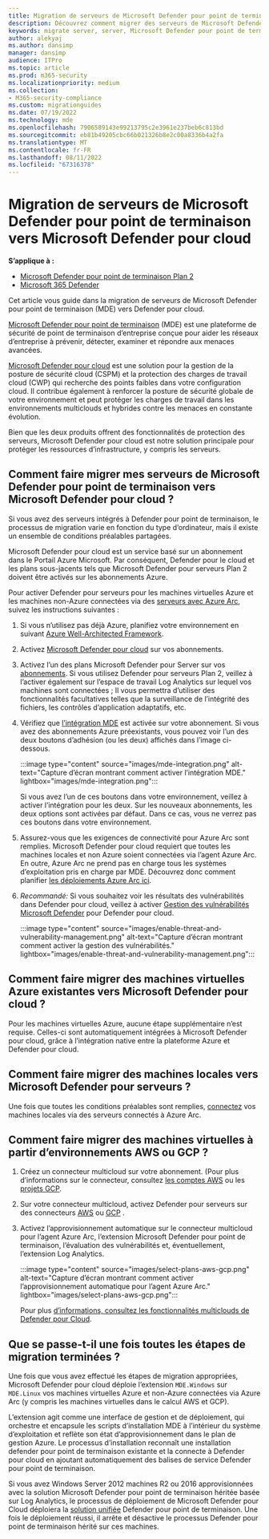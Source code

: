 ```yaml
---
title: Migration de serveurs de Microsoft Defender pour point de terminaison vers Microsoft Defender pour cloud
description: Découvrez comment migrer des serveurs de Microsoft Defender pour point de terminaison vers Microsoft Defender pour cloud.
keywords: migrate server, server, Microsoft Defender pour point de terminaison server, Microsoft Defender for Cloud, MDE, azure, azure cloud, CSPM, CWP, protection contre la charge de travail cloud, protection contre les menaces, protection avancée contre les menaces, Microsoft Azure, connecteur multicloud
author: alekyaj
ms.author: dansimp
manager: dansimp
audience: ITPro
ms.topic: article
ms.prod: m365-security
ms.localizationpriority: medium
ms.collection:
- M365-security-compliance
ms.custom: migrationguides
ms.date: 07/19/2022
ms.technology: mde
ms.openlocfilehash: 7906589143e99213795c2e3961e237beb6c813bd
ms.sourcegitcommit: eb81b49205cbc66b021326b8e2c00a8336b4a2fa
ms.translationtype: MT
ms.contentlocale: fr-FR
ms.lasthandoff: 08/11/2022
ms.locfileid: "67316378"
---
```

# <a name="migrating-servers-from-microsoft-defender-for-endpoint-to-microsoft-defender-for-cloud"></a>Migration de serveurs de Microsoft Defender pour point de terminaison vers Microsoft Defender pour cloud

**S’applique à :**

- [Microsoft Defender pour point de terminaison Plan 2](https://go.microsoft.com/fwlink/p/?linkid=2154037)
- [Microsoft 365 Defender](https://go.microsoft.com/fwlink/?linkid=2118804)

Cet article vous guide dans la migration de serveurs de Microsoft Defender pour point de terminaison (MDE) vers Defender pour cloud.

[Microsoft Defender pour point de terminaison](https://www.microsoft.com/security/business/endpoint-security/microsoft-defender-endpoint) (MDE) est une plateforme de sécurité de point de terminaison d’entreprise conçue pour aider les réseaux d’entreprise à prévenir, détecter, examiner et répondre aux menaces avancées.

[Microsoft Defender pour cloud](https://azure.microsoft.com/services/defender-for-cloud/) est une solution pour la gestion de la posture de sécurité cloud (CSPM) et la protection des charges de travail cloud (CWP) qui recherche des points faibles dans votre configuration cloud. Il contribue également à renforcer la posture de sécurité globale de votre environnement et peut protéger les charges de travail dans les environnements multiclouds et hybrides contre les menaces en constante évolution.

Bien que les deux produits offrent des fonctionnalités de protection des serveurs, Microsoft Defender pour cloud est notre solution principale pour protéger les ressources d’infrastructure, y compris les serveurs. 

## <a name="how-do-i-migrate-my-servers-from-microsoft-defender-for-endpoint-to-microsoft-defender-for-cloud"></a>Comment faire migrer mes serveurs de Microsoft Defender pour point de terminaison vers Microsoft Defender pour cloud ?

Si vous avez des serveurs intégrés à Defender pour point de terminaison, le processus de migration varie en fonction du type d’ordinateur, mais il existe un ensemble de conditions préalables partagées. 

Microsoft Defender pour cloud est un service basé sur un abonnement dans le Portail Azure Microsoft. Par conséquent, Defender pour le cloud et les plans sous-jacents tels que Microsoft Defender pour serveurs Plan 2 doivent être activés sur les abonnements Azure.

Pour activer Defender pour serveurs pour les machines virtuelles Azure et les machines non-Azure connectées via des [serveurs avec Azure Arc](/azure/azure-arc/servers/overview), suivez les instructions suivantes :

1. Si vous n’utilisez pas déjà Azure, planifiez votre environnement en suivant [Azure Well-Architected Framework](/azure/architecture/framework/).

2. Activez [Microsoft Defender pour cloud](/azure/defender-for-cloud/get-started) sur vos abonnements.

3. Activez l’un des plans Microsoft Defender pour Server sur vos [abonnements](/azure/defender-for-cloud/enable-enhanced-security). Si vous utilisez Defender pour serveurs Plan 2, veillez à l’activer également sur l’espace de travail Log Analytics sur lequel vos machines sont connectées ; Il vous permettra d’utiliser des fonctionnalités facultatives telles que la surveillance de l’intégrité des fichiers, les contrôles d’application adaptatifs, etc.

4. Vérifiez que [l’intégration MDE](/azure/defender-for-cloud/integration-defender-for-endpoint?tabs=windows) est activée sur votre abonnement. Si vous avez des abonnements Azure préexistants, vous pouvez voir l’un des deux boutons d’adhésion (ou les deux) affichés dans l’image ci-dessous.

     :::image type="content" source="images/mde-integration.png" alt-text="Capture d’écran montrant comment activer l’intégration MDE." lightbox="images/mde-integration.png":::

   Si vous avez l’un de ces boutons dans votre environnement, veillez à activer l’intégration pour les deux. Sur les nouveaux abonnements, les deux options sont activées par défaut. Dans ce cas, vous ne verrez pas ces boutons dans votre environnement.

5. Assurez-vous que les exigences de connectivité pour Azure Arc sont remplies. Microsoft Defender pour cloud requiert que toutes les machines locales et non Azure soient connectées via l’agent Azure Arc. En outre, Azure Arc ne prend pas en charge tous les systèmes d’exploitation pris en charge par MDE. Découvrez donc comment planifier [les déploiements Azure Arc ici](/azure/azure-arc/servers/plan-at-scale-deployment).

6. *Recommandé:* Si vous souhaitez voir les résultats des vulnérabilités dans Defender pour cloud, veillez à activer [Gestion des vulnérabilités Microsoft Defender](/azure/defender-for-cloud/enable-data-collection?tabs=autoprovision-va) pour Defender pour cloud.

   :::image type="content" source="images/enable-threat-and-vulnerability-management.png" alt-text="Capture d’écran montrant comment activer la gestion des vulnérabilités." lightbox="images/enable-threat-and-vulnerability-management.png"::: 

## <a name="how-do-i-migrate-existing-azure-vms-to-microsoft-defender-for-cloud"></a>Comment faire migrer des machines virtuelles Azure existantes vers Microsoft Defender pour cloud ?

Pour les machines virtuelles Azure, aucune étape supplémentaire n’est requise. Celles-ci sont automatiquement intégrées à Microsoft Defender pour cloud, grâce à l’intégration native entre la plateforme Azure et Defender pour cloud.

## <a name="how-do-i-migrate-on-premises-machines-to-microsoft-defender-for-servers"></a>Comment faire migrer des machines locales vers Microsoft Defender pour serveurs ?

Une fois que toutes les conditions préalables sont remplies, [connectez](/azure/defender-for-cloud/quickstart-onboard-machines?pivots=azure-arc) vos machines locales via des serveurs connectés à Azure Arc.

## <a name="how-do-i-migrate-vms-from-aws-or-gcp-environments"></a>Comment faire migrer des machines virtuelles à partir d’environnements AWS ou GCP ?

1. Créez un connecteur multicloud sur votre abonnement. (Pour plus d’informations sur le connecteur, consultez [les comptes AWS](/azure/defender-for-cloud/quickstart-onboard-aws?pivots=env-settings) ou les [projets GCP](/azure/defender-for-cloud/quickstart-onboard-gcp?pivots=env-settings).

2. Sur votre connecteur multicloud, activez Defender pour serveurs sur des connecteurs [AWS](/azure/defender-for-cloud/quickstart-onboard-aws?pivots=env-settings#prerequisites) ou [GCP](/azure/defender-for-cloud/quickstart-onboard-gcp?pivots=env-settings#configure-the-servers-plan) .

3. Activez l’approvisionnement automatique sur le connecteur multicloud pour l’agent Azure Arc, l’extension Microsoft Defender pour point de terminaison, l’évaluation des vulnérabilités et, éventuellement, l’extension Log Analytics.

     :::image type="content" source="images/select-plans-aws-gcp.png" alt-text="Capture d’écran montrant comment activer l’approvisionnement automatique pour l’agent Azure Arc." lightbox="images/select-plans-aws-gcp.png":::

   Pour plus [d’informations, consultez les fonctionnalités multiclouds de Defender pour Cloud](https://aka.ms/mdcmc).

## <a name="what-happens-once-all-migration-steps-are-completed"></a>Que se passe-t-il une fois toutes les étapes de migration terminées ?

Une fois que vous avez effectué les étapes de migration appropriées, Microsoft Defender pour cloud déploie l’extension `MDE.Windows` sur `MDE.Linux` vos machines virtuelles Azure et non-Azure connectées via Azure Arc (y compris les machines virtuelles dans le calcul AWS et GCP).

L’extension agit comme une interface de gestion et de déploiement, qui orchestre et encapsule les scripts d’installation MDE à l’intérieur du système d’exploitation et reflète son état d’approvisionnement dans le plan de gestion Azure. Le processus d’installation reconnaît une installation defender pour point de terminaison existante et la connecte à Defender pour cloud en ajoutant automatiquement des balises de service Defender pour point de terminaison.

Si vous avez Windows Server 2012 machines R2 ou 2016 approvisionnées avec la solution Microsoft Defender pour point de terminaison héritée basée sur Log Analytics, le processus de déploiement de Microsoft Defender pour Cloud déploiera la [solution unifiée](configure-server-endpoints.md#new-windows-server-2012-r2-and-2016-functionality-in-the-modern-unified-solution) Defender pour point de terminaison. Une fois le déploiement réussi, il arrête et désactive le processus Defender pour point de terminaison hérité sur ces machines.
